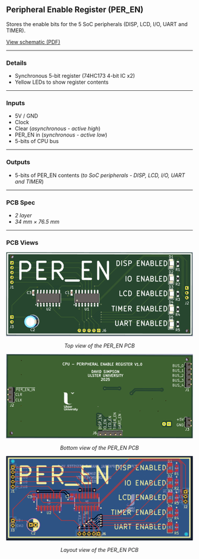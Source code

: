## Peripheral Enable Register (PER_EN)

Stores the enable bits for the 5 SoC peripherals (DISP, LCD, I/O, UART and TIMER).

[View schematic (PDF)](PER_EN_schematic.pdf)

---

### Details

- Synchronous 5-bit register (74HC173 4-bit IC x2)
- Yellow LEDs to show register contents

---

### Inputs

- 5V / GND
- Clock
- Clear (*asynchronous - active high*)
- PER_EN in (*synchronous - active low*)
- 5-bits of CPU bus

---

### Outputs

- 5-bits of PER_EN contents (*to SoC peripherals - DISP, LCD, I/O, UART and TIMER*)

---

### PCB Spec

- *2 layer*
- *34 mm × 76.5 mm*

---

### PCB Views

<p align="center">
  <img src="../../images/per_en_pcb_top.PNG" alt="PER_EN pcb top" width="600"/>
</p>
<p align="center"><em>Top view of the PER_EN PCB</em></p>

<p align="center">
  <img src="../../images/per_en_pcb_bottom.PNG" alt="PER_EN pcb bottom" width="600"/>
</p>
<p align="center"><em>Bottom view of the PER_EN PCB</em></p>

<p align="center">
  <img src="../../images/per_en_pcb_design.PNG" alt="PER_EN pcb design" width="600"/>
</p>
<p align="center"><em>Layout view of the PER_EN PCB</em></p>



